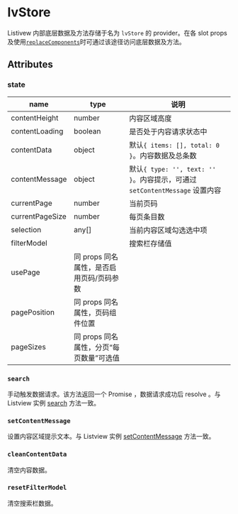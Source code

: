# lvStore

Listivew 内部底层数据及方法存储于名为 `lvStore` 的 provider。在各 slot props 及使用[`replaceComponents`](create.md#replaceComponents)时可通过该途径访问底层数据及方法。

## Attributes

### state

| name              | type     | 说明 |
| ----------------- | -------- | ---- |
| contentHeight     | number   | 内容区域高度 |
| contentLoading    | boolean  | 是否处于内容请求状态中 |
| contentData       | object   | 默认`{ items: [], total: 0 }`。内容数据及总条数 |
| contentMessage    | object   | 默认`{ type: '', text: '' }`。内容提示，可通过 `setContentMessage` 设置内容 |
| currentPage       | number   | 当前页码 |
| currentPageSize   | number   | 每页条目数 |
| selection         | any[]    | 当前内容区域勾选选中项 |
| filterModel       | | 搜索栏存储值 |
| usePage           | 同 props 同名属性，是否启用页码/页码参数 |
| pagePosition      | 同 props 同名属性，页码组件位置 |
| pageSizes         | 同 props 同名属性，分页“每页数量”可选值 |

### `search`

手动触发数据请求。该方法返回一个 Promise ，数据请求成功后 resolve 。与 Listview 实例 [search](methods-and-events.md#search) 方法一致。

### `setContentMessage`

设置内容区域提示文本。与 Listview 实例 [setContentMessage](methods-and-events.md#setContentMessage) 方法一致。

### `cleanContentData`

清空内容数据。

### `resetFilterModel`

清空搜索栏数据。
